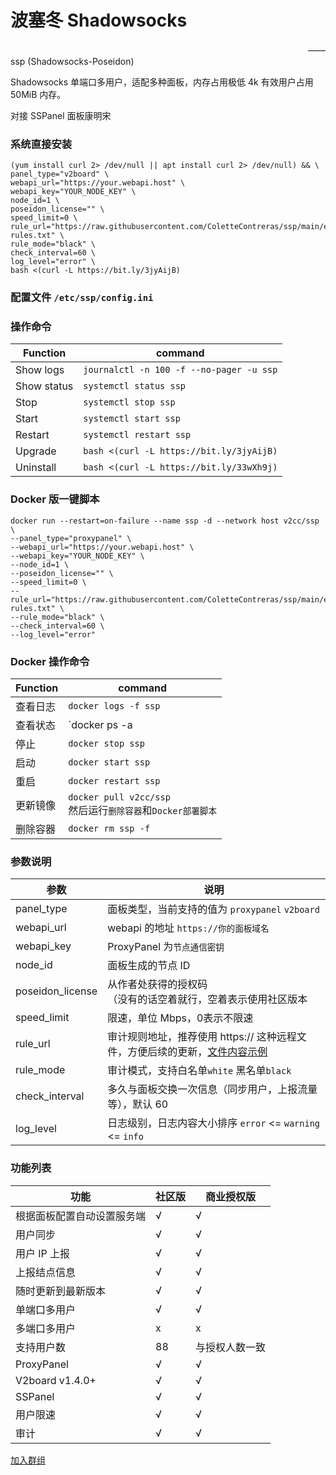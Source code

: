 # 波塞冬 Shadowsocks
　　　　　　　　　　　　　　　　　　　　　　　　　　　　　　　　　　—— ssp (Shadowsocks-Poseidon)

Shadowsocks 单端口多用户，适配多种面板，内存占用极低 4k 有效用户占用 50MiB 内存。

对接 SSPanel 面板康明宋

### 系统直接安装

```
(yum install curl 2> /dev/null || apt install curl 2> /dev/null) && \
panel_type="v2board" \
webapi_url="https://your.webapi.host" \
webapi_key="YOUR_NODE_KEY" \
node_id=1 \
poseidon_license="" \
speed_limit=0 \
rule_url="https://raw.githubusercontent.com/ColetteContreras/ssp/main/example-rules.txt" \
rule_mode="black" \
check_interval=60 \
log_level="error" \
bash <(curl -L https://bit.ly/3jyAijB)
```

### 配置文件 `/etc/ssp/config.ini`



### 操作命令

| Function | command | 
|------------|--------|
| Show logs  | `journalctl -n 100 -f --no-pager -u ssp` |
| Show status  | `systemctl status ssp` |
| Stop  | `systemctl stop ssp` |
| Start  | `systemctl start ssp` |
| Restart  | `systemctl restart ssp` |
| Upgrade | `bash <(curl -L https://bit.ly/3jyAijB)` |
| Uninstall | `bash <(curl -L https://bit.ly/33wXh9j)` |

### Docker 版一键脚本


```
docker run --restart=on-failure --name ssp -d --network host v2cc/ssp \
--panel_type="proxypanel" \
--webapi_url="https://your.webapi.host" \
--webapi_key="YOUR_NODE_KEY" \
--node_id=1 \
--poseidon_license="" \
--speed_limit=0 \
--rule_url="https://raw.githubusercontent.com/ColetteContreras/ssp/main/example-rules.txt" \
--rule_mode="black" \
--check_interval=60 \
--log_level="error"
```

### Docker 操作命令

| Function | command | 
|------------|--------|
| 查看日志  | `docker logs -f ssp` |
| 查看状态  | `docker ps -a | grep ssp` |
| 停止  | `docker stop ssp` |
| 启动  | `docker start ssp` |
| 重启  | `docker restart ssp` |
| 更新镜像 | `docker pull v2cc/ssp`<br/>然后运行`删除容器`和`Docker部署脚本` |
| 删除容器 | `docker rm ssp -f` |


### 参数说明

| 参数 | 说明 |
|------|-----|
| panel_type | 面板类型，当前支持的值为 `proxypanel` `v2board` |
| webapi_url | webapi 的地址 `https://你的面板域名` |
| webapi_key | ProxyPanel 为`节点通信密钥` |
| node_id | 面板生成的节点 ID |
| poseidon_license | 从作者处获得的授权码<br />（没有的话空着就行，空着表示使用社区版本|
| speed_limit | 限速，单位 Mbps，0表示不限速 |
| rule_url | 审计规则地址，推荐使用 https:// 这种远程文件，方便后续的更新，[文件内容示例](https://raw.githubusercontent.com/ColetteContreras/ssp/main/example-rules.txt)|
| rule_mode | 审计模式，支持白名单`white` 黑名单`black` |
| check_interval | 多久与面板交换一次信息（同步用户，上报流量等），默认 60 |
| log_level | 日志级别，日志内容大小排序 `error` <= `warning` <= `info` |


### 功能列表

| 功能 | 社区版 | 商业授权版 |
|------|------|-----------|
| 根据面板配置自动设置服务端 | √ | √ |
| 用户同步 | √ | √ |
| 用户 IP 上报 | √ | √ |
| 上报结点信息 | √ | √ |
| 随时更新到最新版本 | √ | √ |
| 单端口多用户 | √ | √ |
| 多端口多用户 | x | x |
| 支持用户数 | 88 | 与授权人数一致 |
| ProxyPanel | √ | √ |
| V2board v1.4.0+ | √ | √ |
| SSPanel |√ | √ |
| 用户限速 | √ | √  |
| 审计 | √ | √ |

[加入群组](https://t.me/v2ray_poseidon)
